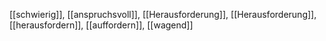 [[schwierig]], [[anspruchsvoll]], [[Herausforderung]], [[Herausforderung]], [[herausfordern]], [[auffordern]], [[wagend]]
